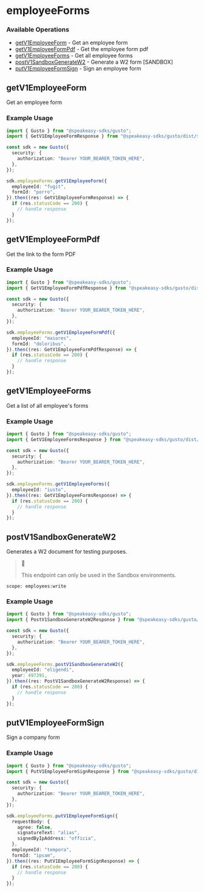 # employeeForms

### Available Operations

* [getV1EmployeeForm](#getv1employeeform) - Get an employee form
* [getV1EmployeeFormPdf](#getv1employeeformpdf) - Get the employee form pdf
* [getV1EmployeeForms](#getv1employeeforms) - Get all employee forms
* [postV1SandboxGenerateW2](#postv1sandboxgeneratew2) - Generate a W2 form [SANDBOX]
* [putV1EmployeeFormSign](#putv1employeeformsign) - Sign an employee form

## getV1EmployeeForm

Get an employee form

### Example Usage

```typescript
import { Gusto } from "@speakeasy-sdks/gusto";
import { GetV1EmployeeFormResponse } from "@speakeasy-sdks/gusto/dist/sdk/models/operations";

const sdk = new Gusto({
  security: {
    authorization: "Bearer YOUR_BEARER_TOKEN_HERE",
  },
});

sdk.employeeForms.getV1EmployeeForm({
  employeeId: "fugit",
  formId: "porro",
}).then((res: GetV1EmployeeFormResponse) => {
  if (res.statusCode == 200) {
    // handle response
  }
});
```

## getV1EmployeeFormPdf

Get the link to the form PDF

### Example Usage

```typescript
import { Gusto } from "@speakeasy-sdks/gusto";
import { GetV1EmployeeFormPdfResponse } from "@speakeasy-sdks/gusto/dist/sdk/models/operations";

const sdk = new Gusto({
  security: {
    authorization: "Bearer YOUR_BEARER_TOKEN_HERE",
  },
});

sdk.employeeForms.getV1EmployeeFormPdf({
  employeeId: "maiores",
  formId: "doloribus",
}).then((res: GetV1EmployeeFormPdfResponse) => {
  if (res.statusCode == 200) {
    // handle response
  }
});
```

## getV1EmployeeForms

Get a list of all employee's forms

### Example Usage

```typescript
import { Gusto } from "@speakeasy-sdks/gusto";
import { GetV1EmployeeFormsResponse } from "@speakeasy-sdks/gusto/dist/sdk/models/operations";

const sdk = new Gusto({
  security: {
    authorization: "Bearer YOUR_BEARER_TOKEN_HERE",
  },
});

sdk.employeeForms.getV1EmployeeForms({
  employeeId: "iusto",
}).then((res: GetV1EmployeeFormsResponse) => {
  if (res.statusCode == 200) {
    // handle response
  }
});
```

## postV1SandboxGenerateW2

Generates a W2 document for testing purposes.

> 📘
>
> This endpoint can only be used in the Sandbox environments.

`scope: employees:write`


### Example Usage

```typescript
import { Gusto } from "@speakeasy-sdks/gusto";
import { PostV1SandboxGenerateW2Response } from "@speakeasy-sdks/gusto/dist/sdk/models/operations";

const sdk = new Gusto({
  security: {
    authorization: "Bearer YOUR_BEARER_TOKEN_HERE",
  },
});

sdk.employeeForms.postV1SandboxGenerateW2({
  employeeId: "eligendi",
  year: 497391,
}).then((res: PostV1SandboxGenerateW2Response) => {
  if (res.statusCode == 200) {
    // handle response
  }
});
```

## putV1EmployeeFormSign

Sign a company form

### Example Usage

```typescript
import { Gusto } from "@speakeasy-sdks/gusto";
import { PutV1EmployeeFormSignResponse } from "@speakeasy-sdks/gusto/dist/sdk/models/operations";

const sdk = new Gusto({
  security: {
    authorization: "Bearer YOUR_BEARER_TOKEN_HERE",
  },
});

sdk.employeeForms.putV1EmployeeFormSign({
  requestBody: {
    agree: false,
    signatureText: "alias",
    signedByIpAddress: "officia",
  },
  employeeId: "tempora",
  formId: "ipsam",
}).then((res: PutV1EmployeeFormSignResponse) => {
  if (res.statusCode == 200) {
    // handle response
  }
});
```
